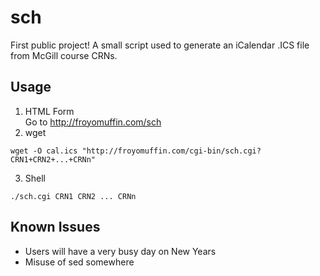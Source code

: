 sch
===

First public project! A small script used to generate an iCalendar .ICS file from McGill course CRNs.

Usage
-----

1. HTML Form  
Go to http://froyomuffin.com/sch
2. wget  
```
wget -O cal.ics "http://froyomuffin.com/cgi-bin/sch.cgi?CRN1+CRN2+...+CRNn"
```  
3. Shell  
```
./sch.cgi CRN1 CRN2 ... CRNn
```

Known Issues 
------------

- Users will have a very busy day on New Years
- Misuse of sed somewhere
